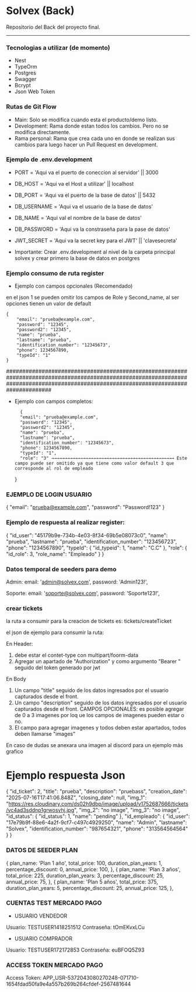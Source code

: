 # Solvex (Back)

Repositorio del Back del proyecto final.

---

### Tecnologias a utilizar (de momento)

- Nest
- TypeOrm
- Postgres
- Swagger
- Bcrypt
- Json Web Token

### Rutas de Git Flow

- Main: Solo se modifica cuando esta el producto/demo listo.
- Development: Rama donde estan todos los cambios. Pero no se modifica directamente.
- Rama personal: Rama que crea cada uno en donde se realizan sus cambios para luego hacer un Pull Request en development.

### Ejemplo de .env.development

- PORT = 'Aqui va el puerto de coneccion al servidor' || 3000
- DB_HOST = 'Aqui va el Host a utilizar' || localhost
- DB_PORT = 'Aqui va el puerto de la base de datos' || 5432
- DB_USERNAME = 'Aqui va el usuario de la base de datos'
- DB_NAME = 'Aqui val el nombre de la base de datos'
- DB_PASSWORD = 'Aqui va la constraseña para la pase de datos'
- JWT_SECRET = 'Aqui va la secret key para el JWT' || 'clavesecreta'

- Importante: Crear .env.development al nivel de la carpeta principal solvex y crear primero la base de datos en postgres

### Ejemplo consumo de ruta register

- Ejemplo con campos opcionales (Recomendado)

en el json 1 se pueden omitir los campos de Role y Second_name, al ser opciones tienen un valor de default

    {
        "email": "prueba@example.com",
		"password": "12345",
		"password2": "12345",
        "name": "prueba",
		"lastname": "prueba",
        "identification_number": "12345673",
        "phone": 1234567890,
        "typeId": "1"
    }

######################################################################################################################################################################################

- Ejemplo con campos completos:

        {
        "email": "prueba@example.com",
		"password": "12345",
		"password2": "12345",
        "name": "prueba",
		"lastname": "prueba",
        "identification_number": "12345673",
        "phone": 1234567890,
        "typeId": "1",
        "role": "3" →→→→→→→→→→→→→→→→→→→→→→→→→→→→→→→→→→→→→→→→→→→→→→→ Este campo puede ser omitido ya que tiene como valor default 3 que corresponde al rol de empleado
    }

### EJEMPLO DE LOGIN USUARIO

{
        "email": "prueba@example.com",
		"password": "Password!123"
}

### Ejemplo de respuesta al realizar register:

{
	"id_user": "45179b9e-734b-4e03-8f34-69b5e08073c0",
	"name": "prueba",
	"lastname": "prueba",
	"identification_number": "123456723",
	"phone": "1234567890",
	"typeId": {
		"id_typeid": 1,
		"name": "C.C"
	},
	"role": {
		"id_role": 3,
		"role_name": "Empleado"
	}
}

### Datos temporal de seeders para demo

Admin:
      email: 'admin@solvex.com',
      password: 'Admin123!',

Soporte:
      email: 'soporte@solvex.com',
      password: 'Soporte123!',


### crear tickets

la ruta a consumir para la creacion de tickets es: tickets/createTicket

el json de ejemplo para consumir la ruta:

En Header:
1. debe estar el contet-type con multipart/foorm-data
2. Agregar un apartado de "Authorization" y como argumento "Bearer " seguido del token generado por jwt

En Body
1. Un campo "title" seguido de los datos ingresados por el usuario capturados desde el front.
2. Un campo "description" seguido de los datos ingresados por el usuario capturados desde el front.
CAMPOS OPCIONALES:
es posible agregar de 0 a 3 imagenes por loq ue los campos de imagenes pueden estar o no.
3. El campo para agregar imagenes y todos deben estar apartados, todos deben llamarse "images"

En caso de dudas se anexara una imagen al discord para un ejemplo más grafico

# Ejemplo respuesta Json

{
	"id_ticket": 2,
	"title": "prueba",
	"description": "pruebass",
	"creation_date": "2025-07-16T17:41:06.848Z",
	"closing_date": null,
	"img_1": "https://res.cloudinary.com/ds02h9dbp/image/upload/v1752687666/tickets/vc4ad3sddnp1grwosvhj.jpg",
	"img_2": "no image",
	"img_3": "no image",
	"id_status": {
		"id_status": 1,
		"name": "pending"
	},
	"id_empleado": {
		"id_user": "17e79b9f-88e6-4a2f-9cf7-c497c4929250",
		"name": "Admin",
		"lastname": "Solvex",
		"identification_number": "987654321",
		"phone": "313564564564"
	}
}

### DATOS DE SEEDER PLAN

{
        plan_name: 'Plan 1 año',
        total_price: 100,
        duration_plan_years: 1,
        percentage_discount: 0,
        annual_price: 100,
      },
      {
        plan_name: 'Plan 3 años',
        total_price: 225,
        duration_plan_years: 3,
        percentage_discount: 25,
        annual_price: 75,
      },
      {
        plan_name: 'Plan 5 años',
        total_price: 375,
        duration_plan_years: 5,
        percentage_discount: 25,
        annual_price: 125,
      },

### CUENTAS TEST MERCADO PAGO

- USUARIO VENDEDOR

Usuario: TESTUSER1418251512
Contraseña: tOmEKvxLCu

- USUARIO COMPRADOR

Usuario: TESTUSER172172853
Contraseña: euBFOQ5Z93

### ACCESS TOKEN MERCADO PAGO

Access Token: APP_USR-5372043080270248-071710-1654fdad50fa9e4a557b269b264cfdef-2567481644